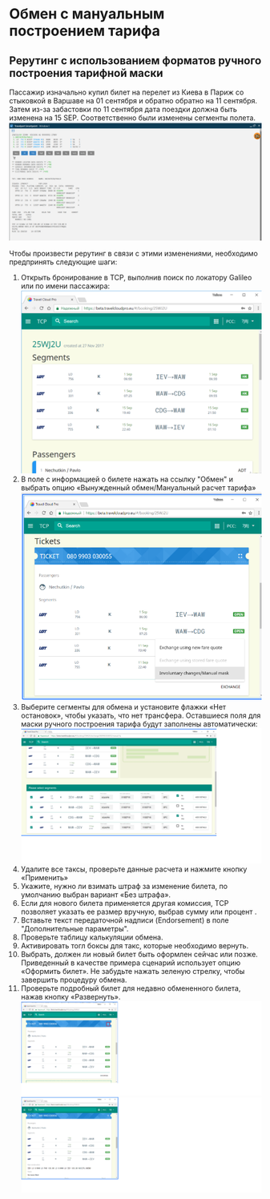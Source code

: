 # Обмен с мануальным построением тарифа

## Рерутинг с использованием форматов ручного построения тарифной маски

Пассажир изначально купил билет на перелет из Киева в Париж со стыковкой в Варшаве на 01 сентября и обратно обратно на 11 сентября. Затем из-за забастовки по 11 сентября дата поездки должна быть изменена на 15 SEP. Соответственно были изменены сегменты полета. ![](/assets/ManualMask_PNR.png)

Чтобы произвести рерутинг в связи с этими изменениями, необходимо предпринять следующие шаги:

1. Открыть бронирование в TCP, выполнив поиск по локатору Galileo или по имени пассажира:![](/assets/ManualMask_Search.png)
2. В поле с информацией о билете нажать на ссылку "Обмен" и выбрать опцию «Вынужденный обмен/Мануальный расчет тарифа»![](/assets/ManualMask.png)
3. Выберите сегменты для обмена и установите флажки «Нет остановок», чтобы указать, что нет трансфера. Оставшиеся поля для маски ручного построения тарифа будут заполнены автоматически:![](/assets/TCP_Manual_Maskpng.png)
4. Удалите все таксы, проверьте данные расчета и нажмите кнопку «Применить»
5. Укажите, нужно ли взимать штраф за изменение билета, по умолчанию выбран вариант «Без штрафа».
6. Если для нового билета применяется другая комиссия, TCP позволяет указать ее размер вручную, выбрав сумму или процент .
7. Вставьте текст передаточной надписи \(Endorsement\) в поле "Дополнительные параметры".
8. Проверьте таблицу калькуляции обмена.
9. Активировать тогл боксы для такс, которые необходимо вернуть.
10. Выбрать, должен ли новый билет быть оформлен сейчас или позже. Приведенный в качестве примера сценарий использует опцию «Оформить билет». Не забудьте нажать зеленую стрелку, чтобы завершить процедуру обмена.
11. Проверьте подробный билет для недавно обмененного билета, нажав кнопку «Развернуть».![](/assets/ManualMaskExpand.png)![](/assets/ManualMask_Collapsepng.png)





